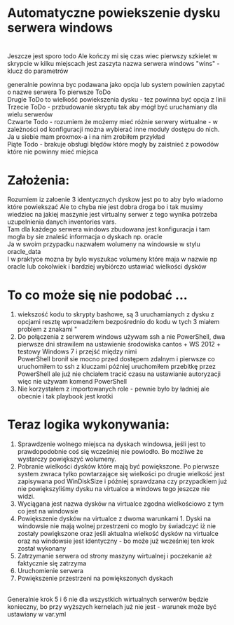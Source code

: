 
#
# Automatyczne powiekszenie dysku serwera windows
#
 Jeszcze jest sporo todo
 Ale kończy mi się czas wiec pierwszy szkielet
 w skrypcie w kilku miejscach jest zaszyta nazwa serwera windows "wins" - klucz do parametrów

 generalnie powinna byc podawana jako opcja lub system powinien zapytać o nazwe serwera
 To pierwsze ToDo <BR>
 Drugie ToDo to wielkość powiekszenia dysku - tez powinna być opcja z linii  <BR>
 Trzecie ToDo - przbudowanie skryptu tak aby mógł być uruchamiany dla wielu serwerów<BR>
 Czwarte Todo - rozumiem że możemy mieć różnie serwery wirtualne - w zależności od konfiguracji można wybierać inne moduły dostępu do nich. Ja u siebie mam proxmox-a i na nim zrobiłem przykład<BR>
 Piąte Todo - brakuje obsługi błędów które mogły by zaistnieć z powodów które nie powinny mieć miejsca<BR>

# Założenia:
 Rozumiem iz załoenie 3 identycznych dyskow jest po to aby było wiadomo które powiekszać
 Ale to chyba nie jest dobra droga bo i tak musimy wiedziec na jakiej maszynie jest virtualny serwer
 z tego wynika potrzeba uzupelnienia danych inventories vars. <BR>
 Tam dla każdego serwera windows zbudowana jest konfiguracja i tam mogła by sie znaleść informacja o dyskach np. oracle <BR>
 Ja w swoim przypadku nazwałem wolumeny na windowsie w stylu oracle_data<BR>
 I w praktyce mozna by bylo wyszukac volumeny które maja w nazwie np oracle lub cokolwiek
 i bardziej wybiórczo ustawiać wielkości dysków

# To co może się nie podobać ... 
 1. wiekszość kodu to skrypty bashowe,
    są 3 uruchamianych z dysku z opcjami resztę wprowadziłem bezpośrednio do kodu 
    w tych 3 miałem problem z znakami " <BR>
 2. Do połączenia z serwerem windows używam ssh a nie PowerShell,
   dwa pierwsze dni strawilem na ustawienie środowiska cantos + WS 2012 + testowy Windows 7 i przejść między nimi<BR>
  PowerShell bronił sie mocno przed dostępem zdalnym i pierwsze co uruchomiłem to ssh z kluczami
  później uruchomiłem przebitkę przez PowerShell ale już nie chciałem tracić czasu na ustawianie autoryzacji
  więc nie używam komend PowerShell <BR>
 3. Nie korzystałem z importowanych role - pewnie było by ładniej ale obecnie i tak playbook jest krotki <BR>

# Teraz logika wykonywania:
 1. Sprawdzenie wolnego miejsca na dyskach windowsa, jeśli jest to prawdopodobnie coś się wcześniej nie powiodło. Bo możliwe że wystarczy powiększyć wolumeny.<BR>
 2. Pobranie wielkości dysków które mają być powiększone. Po pierwsze system zwraca tylko powtarzające się wielkości po drugie wielkość jest zapisywana pod WinDiskSize i później sprawdzana czy przypadkiem już nie powiększyliśmy dysku na virtualce a windows tego jeszcze nie widzi.<BR>
 3. Wyciągana jest nazwa dysków na virtualce zgodna wielkościowo z tym co jest na windowsie<BR>
 4. Powiększenie dysków na virtualce z dwoma warunkami 1. Dyski na windowsie nie mają wolnej przestrzeni co mogło by świadczyć iż nie zostały powiększone oraz jeśli aktualna wielkość dysków na virtualce oraz na windowsie jest identyczny - bo może już wcześniej ten krok został wykonany<BR>
 5. Zatrzymanie serwera od strony maszyny wirtualnej i poczekanie aż faktycznie się zatrzyma<BR>
 6. Uruchomienie serwera<BR> 
 7. Powiększenie przestrzeni na powiększonych dyskach<BR>
<BR>
 Generalnie krok 5 i 6 nie dla wszystkich wirtualnych serwerów będzie konieczny, bo przy wyższych kernelach już nie jest - warunek może być ustawiany w var.yml


